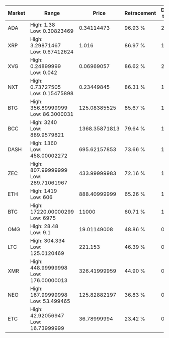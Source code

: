 | Market | Range | Price| Retracement | Doubles to 50% |
| --- | --- | --- | --- | --- |
| ADA | High: 1.38<br />Low: 0.30823469 | 0.34114473 | 96.93 % | 2.47 |
| XRP | High: 3.29871467<br />Low: 0.67412624 | 1.016 | 86.97 % | 1.96 |
| XVG | High: 0.24899999<br />Low: 0.042 | 0.06969057 | 86.62 % | 2.09 |
| NXT | High: 0.73727505<br />Low: 0.15475898 | 0.23449845 | 86.31 % | 1.90 |
| BTG | High: 356.89999999<br />Low: 86.3000031 | 125.08385525 | 85.67 % | 1.77 |
| BCC | High: 3240<br />Low: 889.9579821 | 1368.35871813 | 79.64 % | 1.51 |
| DASH | High: 1360<br />Low: 458.00002272 | 695.62157853 | 73.66 % | 1.31 |
| ZEC | High: 807.99999999<br />Low: 289.71061967 | 433.99999983 | 72.16 % | 1.26 |
| ETH | High: 1419<br />Low: 606 | 888.40999999 | 65.26 % | 1.14 |
| BTC | High: 17220.00000299<br />Low: 6975 | 11000 | 60.71 % | 1.10 |
| OMG | High: 28.48<br />Low: 9.1 | 19.01149008 | 48.86 % | 0.00 |
| LTC | High: 304.334<br />Low: 125.0120469 | 221.153 | 46.39 % | 0.00 |
| XMR | High: 448.99999998<br />Low: 176.00000013 | 326.41999959 | 44.90 % | 0.00 |
| NEO | High: 167.99999998<br />Low: 53.499465 | 125.82882197 | 36.83 % | 0.00 |
| ETC | High: 42.92056947<br />Low: 16.73999999 | 36.78999994 | 23.42 % | 0.00 |
